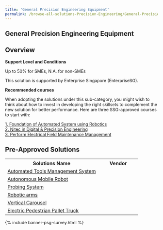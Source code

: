 ```yaml
---
title: 'General Precision Engineering Equipment'
permalink: /browse-all-solutions-Precision-Engineering/General-Precision-Engineering-Equipment
---
```


## General Precision Engineering Equipment
## Overview

**Support Level and Conditions**

Up to 50% for SMEs, N.A. for non-SMEs

This solution is supported by Enterprise Singapore (EnterpriseSG).

**Recommended courses**

When adopting the solutions under this sub-category, you might wish to think about how to invest in developing the right skillsets to complement the new solution for better performance. Here are three SSG-approved courses to start with:

<a href='https://sfec.enterprisejobskills.gov.sg/Course_Internet/CourseDetail.aspx?CoursesReferenceNumber=TGS-2022014135'  target='_blank' rel='noopener'>1. Foundation of Automated System using Robotics</a><br>
<a href='https://sfec.enterprisejobskills.gov.sg/Course_Internet/CourseDetail.aspx?CoursesReferenceNumber=TGS-2017504606'  target='_blank' rel='noopener'>2. Nitec in Digital & Precision Engineering</a><br>
<a href='https://sfec.enterprisejobskills.gov.sg/Course_Internet/CourseDetail.aspx?CoursesReferenceNumber=TGS-2020504411'  target='_blank' rel='noopener'>3. Perform Electrical Field Maintenance Management</a><br>

## Pre-Approved Solutions

<table>
<tr>
<th style='width: auto;'><b>Solutions Name</b></th>
<th style='width: 30%;'><b>Vendor</b></th>
</tr>
<tr>
<td><a href='/productivity-solutions-grant/solutionrepo/solution55' target='_blank'>Automated Tools Management System</a><br></td>
<td></td>
</tr>
<tr>
<td><a href='/productivity-solutions-grant/solutionrepo/solution58' target='_blank'>Autonomous Mobile Robot</a><br></td>
<td></td>
</tr>
<tr>
<td><a href='/productivity-solutions-grant/solutionrepo/solution124' target='_blank'>Probing System</a><br></td>
<td></td>
</tr>
<tr>
<td><a href='/productivity-solutions-grant/solutionrepo/solution135' target='_blank'>Robotic arms</a><br></td>
<td></td>
</tr>
<tr>
<td><a href='/productivity-solutions-grant/solutionrepo/solution191' target='_blank'>Vertical Carousel</a><br></td>
<td></td>
</tr>
<tr>
<td><a href='/productivity-solutions-grant/solutionrepo/solution3478' target='_blank'>Electric Pedestrian Pallet Truck</a><br></td>
<td></td>
</tr>
</table>

{% include banner-psg-survey.html %}
